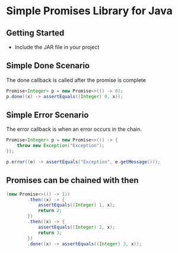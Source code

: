 # Simple Promises Library for Java

## Getting Started
- Include the JAR file in your project

## Simple Done Scenario
The done callback is called after the promise is complete

```java
Promise<Integer> p = new Promise<>(() -> 0);
p.done((x) -> assertEquals((Integer) 0, x));
```

## Simple Error Scenario
The error callback is when an error occurs in the chain.

```java
Promise<Integer> p = new Promise<>(() -> {
    throw new Exception("Exception");
});

p.error((e) -> assertEquals("Exception", e.getMessage()));
```

## Promises can be chained with then
```java
(new Promise<>(() -> 1))
        .then((x) -> {
            assertEquals((Integer) 1, x);
            return 2;
        })
        .then((x) -> {
            assertEquals((Integer) 2, x);
            return 3;
        })
        .done((x) -> assertEquals((Integer) 3, x));
```